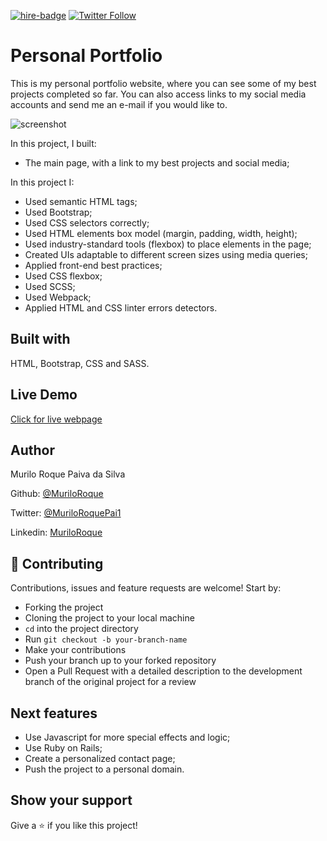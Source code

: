[![hire-badge](https://img.shields.io/badge/Consult%20/%20Hire%20Murilo-Click%20to%20Contact-brightgreen)](mailto:muriloengqui@gmail.com) [![Twitter Follow](https://img.shields.io/twitter/follow/MuriloRoquePai1?label=Follow%20Murilo%20on%20Twitter&style=social)](https://twitter.com/MuriloRoquePai1)

# Personal Portfolio

This is my personal portfolio website, where you can see some of my best projects completed so far. You can also access links to my social media accounts and send me an e-mail if you would like to.

![screenshot](https://i.imgur.com/oMIrJZQ.png)

In this project, I built:

- The main page, with a link to my best projects and social media;

In this project I:

- Used semantic HTML tags;
- Used Bootstrap;
- Used CSS selectors correctly;
- Used HTML elements box model (margin, padding, width, height);
- Used industry-standard tools (flexbox) to place elements in the page;
- Created UIs adaptable to different screen sizes using media queries;
- Applied front-end best practices;
- Used CSS flexbox;
- Used SCSS;
- Used Webpack;
- Applied HTML and CSS linter errors detectors.

## Built with

HTML, Bootstrap, CSS and SASS.

## Live Demo

[Click for live webpage](https://rawcdn.githack.com/MuriloRoque/muriloroque.github.io/409345b75dd627dd4d071c224e5fd5e051490e8e/index.html)

## Author

Murilo Roque Paiva da Silva

Github: [@MuriloRoque](https://github.com/MuriloRoque)

Twitter: [@MuriloRoquePai1](https://twitter.com/MuriloRoquePai1)

Linkedin: [MuriloRoque](https://www.linkedin.com/in/murilo-roque-b1268741/)

## 🤝 Contributing

Contributions, issues and feature requests are welcome! Start by:

- Forking the project
- Cloning the project to your local machine
- `cd` into the project directory
- Run `git checkout -b your-branch-name`
- Make your contributions
- Push your branch up to your forked repository
- Open a Pull Request with a detailed description to the development branch of the original project for a review

## Next features

- Use Javascript for more special effects and logic;
- Use Ruby on Rails;
- Create a personalized contact page;
- Push the project to a personal domain.

## Show your support

Give a ⭐️ if you like this project!
